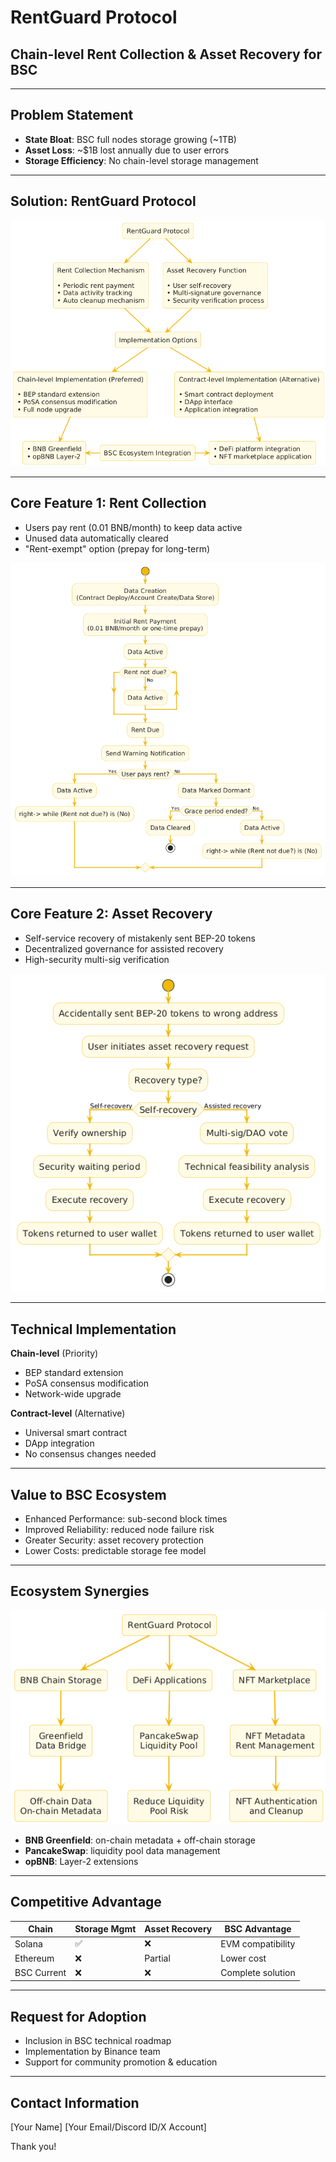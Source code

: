 # RentGuard Protocol
## Chain-level Rent Collection & Asset Recovery for BSC

---

## Problem Statement

- **State Bloat**: BSC full nodes storage growing (~1TB)
- **Asset Loss**: ~$1B lost annually due to user errors
- **Storage Efficiency**: No chain-level storage management

---

## Solution: RentGuard Protocol

![RentGuard Protocol Architecture](images/rentguard_architecture_en.png)

---

## Core Feature 1: Rent Collection

- Users pay rent (0.01 BNB/month) to keep data active
- Unused data automatically cleared
- "Rent-exempt" option (prepay for long-term)

![Data Lifecycle Flow](images/rentguard_lifecycle_en.png)

---

## Core Feature 2: Asset Recovery

- Self-service recovery of mistakenly sent BEP-20 tokens
- Decentralized governance for assisted recovery
- High-security multi-sig verification

![BEP-20 Asset Recovery Flow](images/rentguard_recovery_en.png)

---

## Technical Implementation

**Chain-level** (Priority)
- BEP standard extension
- PoSA consensus modification
- Network-wide upgrade

**Contract-level** (Alternative)
- Universal smart contract
- DApp integration
- No consensus changes needed

---

## Value to BSC Ecosystem

- Enhanced Performance: sub-second block times
- Improved Reliability: reduced node failure risk
- Greater Security: asset recovery protection
- Lower Costs: predictable storage fee model

---

## Ecosystem Synergies

![BSC Ecosystem Integration](images/rentguard_ecosystem_en.png)

- **BNB Greenfield**: on-chain metadata + off-chain storage
- **PancakeSwap**: liquidity pool data management
- **opBNB**: Layer-2 extensions

---

## Competitive Advantage

| Chain | Storage Mgmt | Asset Recovery | BSC Advantage |
|---|---|---|---|
| Solana | ✅ | ❌ | EVM compatibility |
| Ethereum | ❌ | Partial | Lower cost |
| BSC Current | ❌ | ❌ | Complete solution |

---

## Request for Adoption

- Inclusion in BSC technical roadmap
- Implementation by Binance team
- Support for community promotion & education

---

## Contact Information

[Your Name]
[Your Email/Discord ID/X Account]

Thank you! 